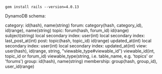 `gem install rails --version=4.0.13`

DynamoDB schema:

category: id(hash), name(string)
forum: category(hash, category_id), id(range), name(string)
topic:
  forum(hash, forum_id) id(range) subject(string)
  local secondary index: user(int)
  local secondary index: last_post_at(int)
post:
  topic(hash, topic_id) id(range) updated_at(int)
  local secondary index: user(int)
  local secondary index: updated_at(int)
view:
  user(hash), id(range, string, "viewable_type#viewable_id")
  viewable_id(int, topic_id or forum_id) viewable_type(string, i.e. table_name, e.g. 'topics' or 'forums')
group: id(hash), name(string)
membership: group(hash, group_id), user_id(range)